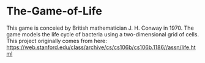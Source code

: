 # The-Game-of-Life
 This game is conceied by British mathematician J. H. Conway in 1970. The game models the life cycle of bacteria using a two-dimensional grid of cells.
This project originally comes from here: https://web.stanford.edu/class/archive/cs/cs106b/cs106b.1186//assn/life.html

